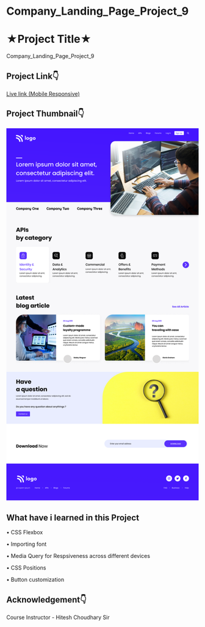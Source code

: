 # Company_Landing_Page_Project_9

# ★Project Title★

Company_Landing_Page_Project_9


## Project Link👇

[Live link (Mobile Responsive)](https://taupe-quokka-8740e3.netlify.app/)

## Project Thumbnail👇

![thumbnail](https://github.com/webdevankur/Company_Landing_Page_Project_9/blob/main/9.png)


## What have i learned in this Project
•	CSS Flexbox

•	Importing font

•	Media Query for Respsiveness across different devices

•	CSS Positions

•	Button customization

## Acknowledgement👇

Course Instructor - Hitesh Choudhary Sir
